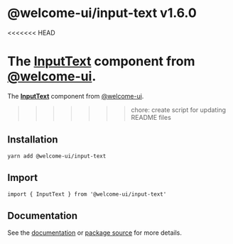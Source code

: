 # @welcome-ui/input-text v1.6.0
<<<<<<< HEAD

The [InputText](http://welcome-ui.com/fields/input-text) component from [@welcome-ui](http://welcome-ui.com).
=======
  
The **[InputText](http://welcome-ui.com/fields/input-text)** component from [@welcome-ui](http://welcome-ui.com).
>>>>>>> chore: create script for updating README files

## Installation

    yarn add @welcome-ui/input-text

## Import

    import { InputText } from '@welcome-ui/input-text'

## Documentation

See the [documentation](http://welcome-ui.com/fields/input-text) or [package source](https://github.com/WTTJ/welcome-ui/tree/v1.6.0/packages/InputText) for more details.
